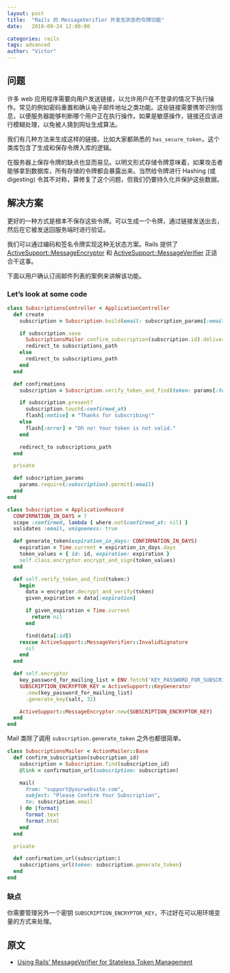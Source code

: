 ```yaml
---
layout: post
title:  "Rails 的 MessageVerifier 开发无状态的令牌功能"
date:   2018-09-24 12:00:00

categories: rails
tags: advanced
author: "Victor"
---
```


## 问题

许多 web 应用程序需要向用户发送链接，以允许用户在不登录的情况下执行操作。常见的例如密码重置和确认电子邮件地址之类功能。这些链接需要携带识别信息，以便服务器能够判断哪个用户正在执行操作。如果是敏感操作，链接还应该进行模糊处理，以免被人猜到网址生成算法。

我们有几种方法来生成这样的链接。比如大家都熟悉的 `has_secure_token`，这个类库包含了生成和保存令牌入库的逻辑。

在服务器上保存令牌的缺点也显而易见。以明文形式存储令牌意味着，如果攻击者能够拿到数据库，所有存储的令牌都会暴露出来。当然给令牌进行 Hashing (或 digesting) 令其不对称，算修复了这个问题，但我们仍要持久化并保护这些数据。

## 解决方案

更好的一种方式是根本不保存这些令牌。可以生成一个令牌，通过链接发送出去，然后在它被发送回服务端时进行验证。

我们可以通过编码和签名令牌实现这种无状态方案。Rails 提供了 [ActiveSupport::MessageEncryptor](https://api.rubyonrails.org/classes/ActiveSupport/MessageEncryptor.html) 和 [ActiveSupport::MessageVerifier](https://api.rubyonrails.org/classes/ActiveSupport/MessageVerifier.html) 正适合干这事。

下面以用户确认订阅邮件列表的案例来讲解该功能。

### Let’s look at some code

```ruby
class SubscriptionsController < ApplicationController
  def create
    subscription = Subscription.build(email: subscription_params[:email])

    if subscription.save
      SubscriptionsMailer.confirm_subscription(subscription.id).deliver_later
      redirect_to subscriptions_path
    else
      redirect_to subscriptions_path
    end
  end

  def confirmations
    subscription = Subscription.verify_token_and_find(token: params[:token])

    if subscription.present?
      subscription.touch(:confirmed_at)
      flash[:notice] = "Thanks for subscribing!"
    else
      flash[:error] = "Oh no! Your token is not valid."
    end

    redirect_to subscriptions_path
  end

  private

  def subscription_params
    params.require(:subscription).permit(:email)
  end
end
```

```ruby
class Subscription < ApplicationRecord
  CONFIRMATION_IN_DAYS = 7
  scope :confirmed, lambda { where.not(confirmed_at: nil) }
  validates :email, uniqueness: true

  def generate_token(expiration_in_days: CONFIRMATION_IN_DAYS)
    expiration = Time.current + expiration_in_days.days
    token_values = { id: id, expiration: expiration }
    self.class.encryptor.encrypt_and_sign(token_values)
  end

  def self.verify_token_and_find(token:)
    begin
      data = encryptor.decrypt_and_verify(token)
      given_expiration = data[:expiration]

      if given_expiration < Time.current
        return nil
      end

      find(data[:id])
    rescue ActiveSupport::MessageVerifier::InvalidSignature
      nil
    end
  end

  def self.encryptor
    key_password_for_mailing_list = ENV.fetch('KEY_PASSWORD_FOR_SUBSCRIPTION')
    SUBSCRIPTION_ENCRYPTOR_KEY = ActiveSupport::KeyGenerator
      .new(key_password_for_mailing_list)
      .generate_key(salt, 32)

    ActiveSupport::MessageEncryptor.new(SUBSCRIPTION_ENCRYPTOR_KEY)
  end
end
```

Mail 类除了调用 `subscription.generate_token` 之外也都很简单。

```ruby
class SubscriptionsMailer < ActionMailer::Base
  def confirm_subscription(subscription_id)
    subscription = Subscription.find(subscription_id)
    @link = confirmation_url(subscription: subscription)

    mail(
      from: "support@yourwebsite.com",
      subject: "Please Confirm Your Subscription",
      to: subscription.email
    ) do |format|
      format.text
      format.html
    end
  end

  private

  def confirmation_url(subscription:)
    subscriptions_url(token: subscription.generate_token)
  end
end
```

### 缺点

你需要管理另外一个密钥 `SUBSCRIPTION_ENCRYPTOR_KEY`，不过好在可以用环境变量的方式来处理。

## 原文

* [Using Rails’ MessageVerifier for Stateless Token Management](http://blog.simontaranto.com/post/2017-10-01-using-rails-messageverifier-for-stateless-token-management.html/)
